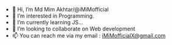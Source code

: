 - 👋 Hi, I’m Md Mim Akhtar/@iMiMofficial
- 👀 I’m interested in Programming.
- 🌱 I’m currently learning JS...
- 💞️ I’m looking to collaborate on Web development
- 📫 You can reach me via my email : iMiMofficialX@gmail.com

<!---
iMiMofficial/iMiMofficial is a ✨ special ✨ repository because its `README.md` (this file) appears on your GitHub profile.
You can click the Preview link to take a look at your changes.
--->
